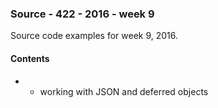 ### Source - 422 - 2016 - week 9

Source code examples for week 9, 2016.

#### Contents
*  - working with JSON and deferred objects
